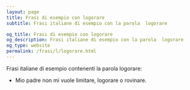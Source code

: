 ```yaml
---
layout: page
title: Frasi di esempio con logorare 
subtitle: Frasi italiane di esempio con la parola  logorare

og_title: Frasi di esempio con logorare 
og_description: Frasi italiane di esempio con la parola  logorare
og_type: website
permalink: /frasi/l/logorare.html
---
```


Frasi italiane di esempio contenenti la parola logorare:


- Mio padre non mi vuole limitare, logorare o rovinare.
